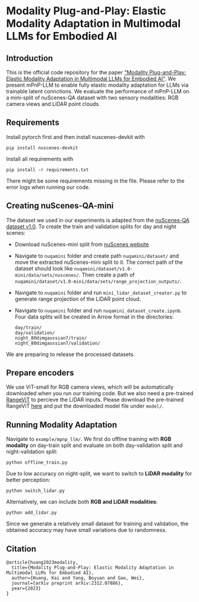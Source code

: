 # Modality Plug-and-Play: Elastic Modality Adaptation in Multimodal LLMs for Embodied AI

## Introduction
This is the official code repository for the paper ["Modality Plug-and-Play: Elastic Modality Adaptation in Multimodal LLMs for Embodied AI"](https://arxiv.org/abs/2312.07886). We present mPnP-LLM to enable fully elastic modality adaptation for LLMs via trainable latent connctions. We evaluate the performance of mPnP-LLM on a mini-split of nuScenes-QA dataset with two sensory modalities: RGB camera views and LiDAR point clouds.

## Requirements
Install pytorch first and then install nuscenes-devkit with
```
pip install nuscenes-devkit
```
Install all requirements with
```
pip install -r requirements.txt
```
There might be some requirements missing in the file. Please refer to the error logs when running our code.

## Creating nuScenes-QA-mini
The dataset we used in our experiments is adapted from the [nuScenes-QA dataset v1.0](https://github.com/qiantianwen/NuScenes-QA). To create the train and validation splits for day and night scenes:
* Download nuScenes-mini split from [nuScenes website](https://www.nuscenes.org/)

* Navigate to `nuqamini` folder and create path `nuqamini/dataset/` and move the extracted nuScenes-mini split to it. The correct path of the dataset should look like `nuqamini/dataset/v1.0-mini/data/sets/nuscenes/`. Then create a path of `nuqamini/dataset/v1.0-mini/data/sets/range_projection_outputs/`.

* Navigate to `nuqamini` folder and run `mini_lidar_dataset_creator.py` to generate range projection of the LiDAR point cloud.

* Navigate to `nuqamini` folder and run `nuqamini_dataset_create.ipynb`. Four data splits will be created in Arrow format in the directories:
    ```
    day/train/
    day/validation/
    night_80dimgaussian7/train/
    night_80dimgaussian7/validation/
    ```

We are preparing to release the processed datasets.

## Prepare encoders
We use ViT-small for RGB camera views, which will be automatically downloaded when you run our training code. But we also need a pre-trained [RangeViT](https://github.com/valeoai/rangevit) to percieve the LiDAR inputs. Please download the pre-trained RangeViT [here](https://github.com/valeoai/rangevit/releases/download/v1/model_nuscenes_cs_init.pth) and put the downloaded model file under `model/`.

## Running Modality Adaptation
Navigate to `example/mpnp_llm/`. We first do offline training with **RGB modality** on day-train split and evaluate on both day-validation split and night-validation split:
```
python offline_train.py
```
Due to low accuracy on night-split, we want to switch to **LiDAR modality** for better perception:
```
python switch_lidar.py
```
Alternatively, we can include both **RGB and LiDAR modalities**:
```
python add_lidar.py
```
Since we generate a relatively small dataset for training and validation, the obtained accuracy may have small variations due to randomness.

## Citation
```
@article{huang2023modality,
  title={Modality Plug-and-Play: Elastic Modality Adaptation in Multimodal LLMs for Embodied AI},
  author={Huang, Kai and Yang, Boyuan and Gao, Wei},
  journal={arXiv preprint arXiv:2312.07886},
  year={2023}
}
```